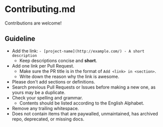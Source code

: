 # Contributing.md

Contributions are welcome!

## Guideline

- Add the link: `- [project-name](http://example.com/) - A short description`
  - Keep descriptions concise and **short**.
- Add one link per Pull Request.
  - Make sure the PR title is in the format of `Add <link> in <section>`.
  - Write down the reason why the link is awesome.
- Please don't add sections or definitions.
- Search previous Pull Requests or Issues before making a new one, as yours may be a duplicate.
- Check your spelling and grammar.
  - Contents should be listed according to the English Alphabet.
- Remove any trailing whitespace.
- Does not contain items that are paywalled, unmaintained, has archived repo, deprecated, or missing docs.